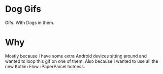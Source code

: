 # Dog Gifs

Gifs.  With Dogs in them.

# Why

Mostly because I have some extra Android devices sitting around and wanted to loop this gif on one of them.  Also because I wanted to use all the new Kotlin+Flow+PaperParcel hotness.
